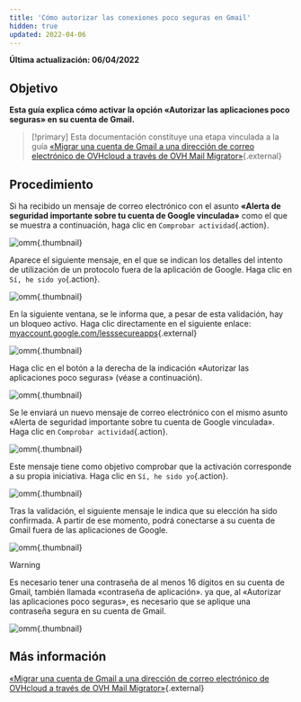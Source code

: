 ```yaml
---
title: 'Cómo autorizar las conexiones poco seguras en Gmail'
hidden: true
updated: 2022-04-06
---
```


**Última actualización: 06/04/2022**

## Objetivo


<b>Esta guía explica cómo activar la opción «Autorizar las aplicaciones poco seguras» en su cuenta de Gmail.</b>

> [!primary] Esta documentación constituye una etapa vinculada a la guía
> [«Migrar una cuenta de Gmail a una dirección de correo electrónico de OVHcloud a través de OVH Mail Migrator»](/pages/web_cloud/email_and_collaborative_solutions/migrating/migrate_gmail_to_ovhcloud_by_omm){.external}

## Procedimiento

Si ha recibido un mensaje de correo electrónico con el asunto **«Alerta de seguridad importante sobre tu cuenta de Google vinculada»** como el que se muestra a continuación, haga clic en `Comprobar actividad`{.action}.

![omm](images/OMM-gmail-security-01.png){.thumbnail}

Aparece el siguiente mensaje, en el que se indican los detalles del intento de utilización de un protocolo fuera de la aplicación de Google. Haga clic en `Sí, he sido yo`{.action}.

![omm](images/OMM-gmail-security-02.png){.thumbnail}

En la siguiente ventana, se le informa que, a pesar de esta validación, hay un bloqueo activo. Haga clic directamente en el siguiente enlace: [myaccount.google.com/lesssecureapps](https://myaccount.google.com/lesssecureapps){.external}

![omm](images/OMM-gmail-security-03.png){.thumbnail}

Haga clic en el botón a la derecha de la indicación «Autorizar las aplicaciones poco seguras» (véase a continuación).

![omm](images/OMM-gmail-security-04.png){.thumbnail}

Se le enviará un nuevo mensaje de correo electrónico con el mismo asunto «Alerta de seguridad importante sobre tu cuenta de Google vinculada». Haga clic en `Comprobar actividad`{.action}.

![omm](images/OMM-gmail-security-05.png){.thumbnail}

Este mensaje tiene como objetivo comprobar que la activación corresponde a su propia iniciativa. Haga clic en `Sí, he sido yo`{.action}.

![omm](images/OMM-gmail-security-06.png){.thumbnail}

Tras la validación, el siguiente mensaje le indica que su elección ha sido confirmada. A partir de ese momento, podrá conectarse a su cuenta de Gmail fuera de las aplicaciones de Google.

![omm](images/OMM-gmail-security-07.png){.thumbnail}

> [!warning]
>
> Es necesario tener una contraseña de al menos 16 dígitos en su cuenta de Gmail, también llamada «contraseña de aplicación». ya que, al «Autorizar las aplicaciones poco seguras», es necesario que se aplique una contraseña segura en su cuenta de Gmail.
>
> ![omm](images/OMM-gmail-security-08.png){.thumbnail}
>

## Más información

[«Migrar una cuenta de Gmail a una dirección de correo electrónico de OVHcloud a través de OVH Mail Migrator»](/pages/web_cloud/email_and_collaborative_solutions/migrating/migrate_gmail_to_ovhcloud_by_omm){.external}
